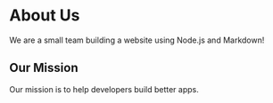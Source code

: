 # About Us

We are a small team building a website using Node.js and Markdown!

## Our Mission

Our mission is to help developers build better apps.
